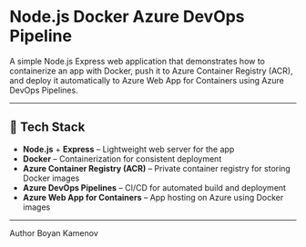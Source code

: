 # Node.js Docker Azure DevOps Pipeline 

A simple Node.js Express web application that demonstrates how to containerize an app with Docker, push it to Azure Container Registry (ACR), and deploy it automatically to Azure Web App for Containers using Azure DevOps Pipelines.

---

## 🔧 Tech Stack

- **Node.js** + **Express** – Lightweight web server for the app
- **Docker** – Containerization for consistent deployment
- **Azure Container Registry (ACR)** – Private container registry for storing Docker images
- **Azure DevOps Pipelines** – CI/CD for automated build and deployment
- **Azure Web App for Containers** – App hosting on Azure using Docker images

----
Author
Boyan Kamenov

